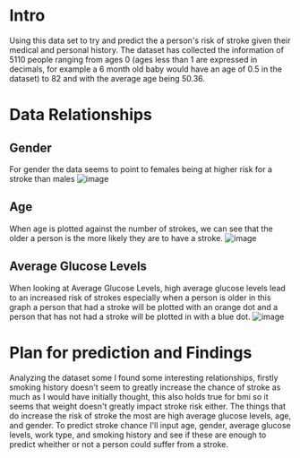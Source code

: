 # Intro
Using this data set to try and predict the a person's risk of stroke given their medical and personal history. The dataset has collected the information of 5110 people ranging from ages 0 (ages less than 1 are expressed in decimals, for example a 6 month old baby would have an age of 0.5 in the dataset) to 82 and with the average age being 50.36. 
# Data Relationships
## Gender
For gender the data seems to point to females being at higher risk for a stroke than males
![image](https://user-images.githubusercontent.com/56704804/165182522-dca1212e-277c-4f51-a734-8544f69327f4.png)
## Age
When age is plotted against the number of strokes, we can see that the older a person is the more likely they are to have a stroke.
![image](https://user-images.githubusercontent.com/56704804/165613906-2ee3ddcb-51c9-4bd0-acf6-4d99204e3fb8.png)
## Average Glucose Levels
When looking at Average Glucose Levels, high average glucose levels lead to an increased risk of strokes especially when a person is older in this graph a person that had a stroke will be plotted with an orange dot and a person that has not had a stroke will be plotted in with a blue dot.
![image](https://user-images.githubusercontent.com/56704804/165602210-677a1801-6c22-4502-a1c4-abc5332b4964.png)
# Plan for prediction and Findings
Analyzing the dataset some I found some interesting relationships, firstly smoking history doesn't seem to greatly increase the chance of stroke as much as I would have initially thought, this also holds true for bmi so it seems that weight doesn't greatly impact stroke risk either. The things that do increase the risk of stroke the most are high average glucose levels, age, and gender. To predict stroke chance I'll input age, gender, average glucose levels, work type, and smoking history and see if these are enough to predict wheither or not a person could suffer from a stroke.
